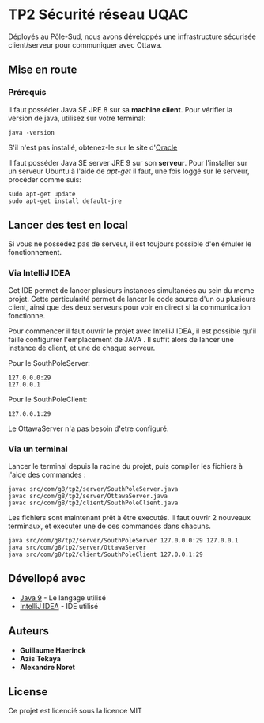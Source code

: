 # TP2 Sécurité réseau UQAC

Déployés au Pôle-Sud, nous avons développés une infrastructure sécurisée client/serveur pour communiquer avec Ottawa.

## Mise en route

### Prérequis

Il faut posséder Java SE JRE 8 sur sa **machine client**. Pour vérifier la version de java, utilisez sur votre terminal:
```
java -version
```

S'il n'est pas installé, obtenez-le sur le site d'[Oracle](http://www.oracle.com/technetwork/java/javase/downloads/index.html)

Il faut posséder Java SE server JRE 9 sur son **serveur**. Pour l'installer sur un serveur Ubuntu à l'aide de *apt-get* il faut, une fois loggé sur le serveur, procéder comme suis:
```
sudo apt-get update
sudo apt-get install default-jre
```

## Lancer des test en local

Si vous ne possédez pas de serveur, il est toujours possible d'en émuler le fonctionnement.

### Via IntelliJ IDEA

Cet IDE permet de lancer plusieurs instances simultanées au sein du meme projet. Cette particularité
permet de lancer le code source d'un ou plusieurs client, ainsi que des deux serveurs pour voir en direct
si la communication fonctionne.

Pour commencer il faut ouvrir le projet avec IntelliJ IDEA, il est possible qu'il faille configurrer l'emplacement
de JAVA . Il suffit alors de lancer une instance de client, et une de chaque serveur.

Pour le SouthPoleServer:
```
127.0.0.0:29
127.0.0.1
```

Pour le SouthPoleClient:
```
127.0.0.1:29
```

Le OttawaServer n'a pas besoin d'etre configuré.
 

### Via un terminal

Lancer le terminal depuis la racine du projet, puis compiler les fichiers à l'aide des commandes :
```
javac src/com/g8/tp2/server/SouthPoleServer.java
javac src/com/g8/tp2/server/OttawaServer.java
javac src/com/g8/tp2/client/SouthPoleClient.java
```

Les fichiers sont maintenant prêt à être executés. Il faut ouvrir 2 nouveaux terminaux, et executer une de ces commandes dans chacuns. 
```
java src/com/g8/tp2/server/SouthPoleServer 127.0.0.0:29 127.0.0.1
java src/com/g8/tp2/server/OttawaServer 
java src/com/g8/tp2/client/SouthPoleClient 127.0.0.1:29
```

## Dévellopé avec

* [Java 9](http://www.dropwizard.io/1.0.2/docs/) - Le langage utilisé
* [IntelliJ IDEA](https://www.jetbrains.com/idea/) - IDE utilisé

## Auteurs

* **Guillaume Haerinck** 
* **Azis Tekaya**
* **Alexandre Noret**

## License

Ce projet est licencié sous la licence MIT
